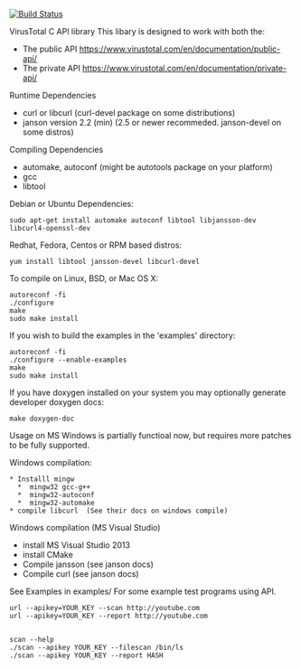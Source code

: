 [![Build Status](https://travis-ci.org/VirusTotal/c-vtapi.svg?branch=travis)](https://travis-ci.org/VirusTotal/c-vtapi)

VirusTotal C API library
This libary is designed to work with both the:	
  * The public API https://www.virustotal.com/en/documentation/public-api/
  * The private API https://www.virustotal.com/en/documentation/private-api/

Runtime Dependencies
  * curl or libcurl  (curl-devel package on some distributions)
  * janson version 2.2 (min) (2.5 or newer recommeded.  janson-devel on some distros)

Compiling Dependencies
  * automake, autoconf  (might be autotools package on your platform)
  * gcc
  * libtool

Debian or Ubuntu Dependencies:
```
sudo apt-get install automake autoconf libtool libjansson-dev libcurl4-openssl-dev
```

Redhat, Fedora, Centos or RPM based distros:
```
yum install libtool jansson-devel libcurl-devel
```

To compile on Linux, BSD, or Mac OS X:
```
autoreconf -fi
./configure
make
sudo make install
```

If you wish to build the examples in the 'examples' directory:
```
autoreconf -fi
./configure --enable-examples
make
sudo make install
```

If you have doxygen installed on your system you may optionally generate developer doxygen docs:
 ```
make doxygen-doc
```

Usage on MS Windows is partially functioal now, but requires more patches to be fully supported.

Windows compilation:
```
* Installl mingw
  *  mingw32 gcc-g++
  *  mingw32-autoconf
  *  mingw32-automake
* compile libcurl  (See their docs on windows compile)
```

Windows compilation (MS Visual Studio)
 * install MS Visual Studio 2013
 * install CMake
 * Compile jansson  (see janson docs)
 * Compile curl  (see janson docs)
	

See Examples in examples/
For some example test programs using API.
```
url --apikey=YOUR_KEY --scan http://youtube.com
url --apikey=YOUR_KEY --report http://youtube.com


scan --help
./scan --apikey YOUR_KEY --filescan /bin/ls
./scan --apikey YOUR_KEY --report HASH
```
